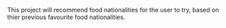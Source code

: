 This project will recommend food nationalities for the user to try, based on thier previous favourite food nationalities.